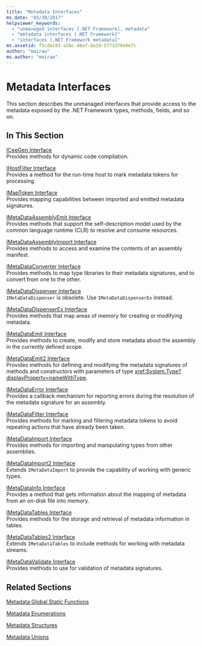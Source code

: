 ```yaml
---
title: "Metadata Interfaces"
ms.date: "03/30/2017"
helpviewer_keywords: 
  - "unmanaged interfaces [.NET Framework], metadata"
  - "metadata interfaces [.NET Framework]"
  - "interfaces (.NET Framework metadata]"
ms.assetid: f5cdac93-a28c-48ef-8a19-5773376e9e7c
author: "mairaw"
ms.author: "mairaw"
---
```

# Metadata Interfaces
This section describes the unmanaged interfaces that provide access to the metadata exposed by the .NET Framework types, methods, fields, and so on.  
  
## In This Section  
 [ICeeGen Interface](../../../../docs/framework/unmanaged-api/metadata/iceegen-interface.md)  
 Provides methods for dynamic code compilation.  
  
 [IHostFilter Interface](../../../../docs/framework/unmanaged-api/metadata/ihostfilter-interface.md)  
 Provides a method for the run-time host to mark metadata tokens for processing.  
  
 [IMapToken Interface](../../../../docs/framework/unmanaged-api/metadata/imaptoken-interface.md)  
 Provides mapping capabilities between imported and emitted metadata signatures.  
  
 [IMetaDataAssemblyEmit Interface](../../../../docs/framework/unmanaged-api/metadata/imetadataassemblyemit-interface.md)  
 Provides methods that support the self-description model used by the common language runtime (CLR) to resolve and consume resources.  
  
 [IMetaDataAssemblyImport Interface](../../../../docs/framework/unmanaged-api/metadata/imetadataassemblyimport-interface.md)  
 Provides methods to access and examine the contents of an assembly manifest.  
  
 [IMetaDataConverter Interface](../../../../docs/framework/unmanaged-api/metadata/imetadataconverter-interface.md)  
 Provides methods to map type libraries to their metadata signatures, and to convert from one to the other.  
  
 [IMetaDataDispenser Interface](../../../../docs/framework/unmanaged-api/metadata/imetadatadispenser-interface.md)  
 `IMetaDataDispenser` is obsolete. Use `IMetaDataDispenserEx` instead.  
  
 [IMetaDataDispenserEx Interface](../../../../docs/framework/unmanaged-api/metadata/imetadatadispenserex-interface.md)  
 Provides methods that map areas of memory for creating or modifying metadata.  
  
 [IMetaDataEmit Interface](../../../../docs/framework/unmanaged-api/metadata/imetadataemit-interface.md)  
 Provides methods to create, modify and store metadata about the assembly in the currently defined scope.  
  
 [IMetaDataEmit2 Interface](../../../../docs/framework/unmanaged-api/metadata/imetadataemit2-interface.md)  
 Provides methods for defining and modifying the metadata signatures of methods and constructors with parameters of type <xref:System.Type?displayProperty=nameWithType>.  
  
 [IMetaDataError Interface](../../../../docs/framework/unmanaged-api/metadata/imetadataerror-interface.md)  
 Provides a callback mechanism for reporting errors during the resolution of the metadata signature for an assembly.  
  
 [IMetaDataFilter Interface](../../../../docs/framework/unmanaged-api/metadata/imetadatafilter-interface.md)  
 Provides methods for marking and filtering metadata tokens to avoid repeating actions that have already been taken.  
  
 [IMetaDataImport Interface](../../../../docs/framework/unmanaged-api/metadata/imetadataimport-interface.md)  
 Provides methods for importing and manipulating types from other assemblies.  
  
 [IMetaDataImport2 Interface](../../../../docs/framework/unmanaged-api/metadata/imetadataimport2-interface.md)  
 Extends `IMetaDataImport` to provide the capability of working with generic types.  
  
 [IMetaDataInfo Interface](../../../../docs/framework/unmanaged-api/metadata/imetadatainfo-interface.md)  
 Provides a method that gets information about the mapping of metadata from an on-disk file into memory.  
  
 [IMetaDataTables Interface](../../../../docs/framework/unmanaged-api/metadata/imetadatatables-interface.md)  
 Provides methods for the storage and retrieval of metadata information in tables.  
  
 [IMetaDataTables2 Interface](../../../../docs/framework/unmanaged-api/metadata/imetadatatables2-interface.md)  
 Extends `IMetaDataTables` to include methods for working with metadata streams.  
  
 [IMetaDataValidate Interface](../../../../docs/framework/unmanaged-api/metadata/imetadatavalidate-interface.md)  
 Provides methods to use for validation of metadata signatures.  
  
## Related Sections  
 [Metadata Global Static Functions](../../../../docs/framework/unmanaged-api/metadata/metadata-global-static-functions.md)  
  
 [Metadata Enumerations](../../../../docs/framework/unmanaged-api/metadata/metadata-enumerations.md)  
  
 [Metadata Structures](../../../../docs/framework/unmanaged-api/metadata/metadata-structures.md)  
  
 [Metadata Unions](../../../../docs/framework/unmanaged-api/metadata/metadata-unions.md)

